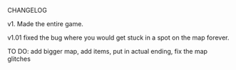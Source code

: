  CHANGELOG
  
  v1. Made the entire game.
 
  v1.01 fixed the bug where you would get stuck in a spot on the map forever.
  
  TO DO:
  add bigger map,
  add items,
  put in actual ending,
  fix the map glitches
